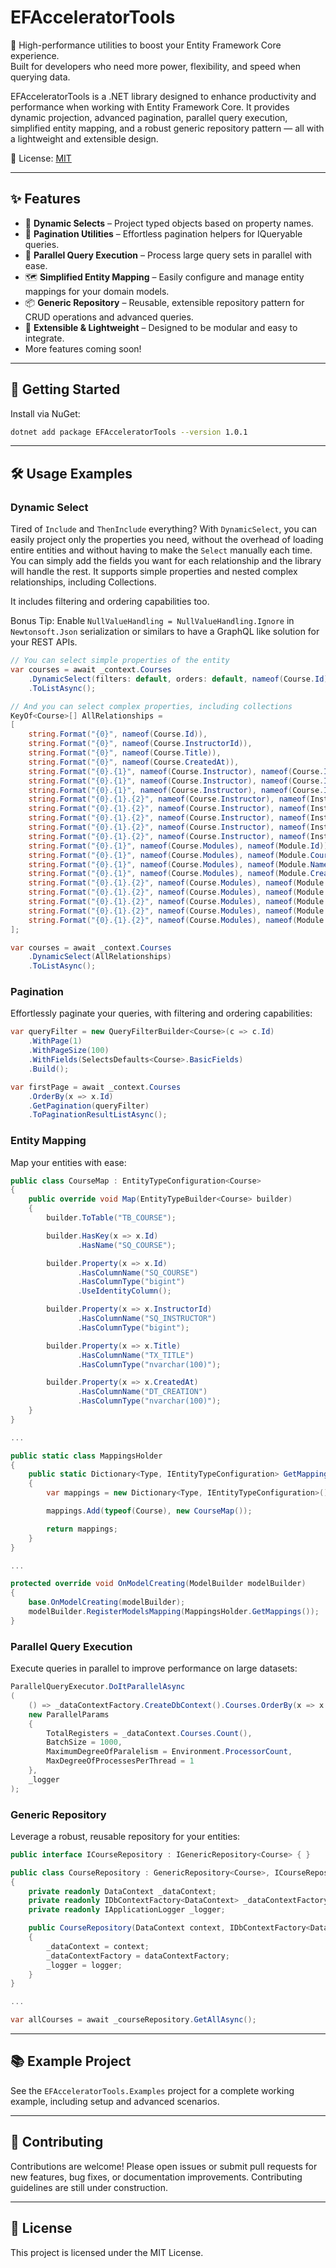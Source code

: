 ﻿# EFAcceleratorTools

🚀 High-performance utilities to boost your Entity Framework Core experience.  
Built for developers who need more power, flexibility, and speed when querying data.

EFAcceleratorTools is a .NET library designed to enhance productivity and performance when working with Entity Framework Core. It provides dynamic projection, advanced pagination, parallel query execution, simplified entity mapping, and a robust generic repository pattern — all with a lightweight and extensible design.

📄 License: [MIT](./LICENSE)

---

## ✨ Features

- 🧠 **Dynamic Selects** – Project typed objects based on property names.
- 📄 **Pagination Utilities** – Effortless pagination helpers for IQueryable queries.
- 🧵 **Parallel Query Execution** – Process large query sets in parallel with ease.
- 🗺️ **Simplified Entity Mapping** – Easily configure and manage entity mappings for your domain models.
- 📦 **Generic Repository** – Reusable, extensible repository pattern for CRUD operations and advanced queries.
- 🔧 **Extensible & Lightweight** – Designed to be modular and easy to integrate.
- More features coming soon!

---

## 🚀 Getting Started

Install via NuGet:
``` bash
dotnet add package EFAcceleratorTools --version 1.0.1
```
---

## 🛠️ Usage Examples

### Dynamic Select

Tired of `Include` and `ThenInclude` everything? With `DynamicSelect`, you can easily project only the properties you need, without the overhead of loading entire entities and without having to make the `Select` manually each time.
You can simply add the fields you want for each relationship and the library will handle the rest. It supports simple properties and nested complex relationships, including Collections.

It includes filtering and ordering capabilities too.

Bonus Tip: Enable `NullValueHandling = NullValueHandling.Ignore` in `Newtonsoft.Json` serialization or similars to have a GraphQL like solution for your REST APIs.
```csharp
// You can select simple properties of the entity
var courses = await _context.Courses
    .DynamicSelect(filters: default, orders: default, nameof(Course.Id), nameof(Course.Title))
    .ToListAsync();

// And you can select complex properties, including collections
KeyOf<Course>[] AllRelationships =
[
    string.Format("{0}", nameof(Course.Id)),
    string.Format("{0}", nameof(Course.InstructorId)),
    string.Format("{0}", nameof(Course.Title)),
    string.Format("{0}", nameof(Course.CreatedAt)),
    string.Format("{0}.{1}", nameof(Course.Instructor), nameof(Course.Instructor.Id)),
    string.Format("{0}.{1}", nameof(Course.Instructor), nameof(Course.Instructor.FullName)),
    string.Format("{0}.{1}", nameof(Course.Instructor), nameof(Course.Instructor.CreatedAt)),
    string.Format("{0}.{1}.{2}", nameof(Course.Instructor), nameof(Instructor.Profile), nameof(Profile.Id)),
    string.Format("{0}.{1}.{2}", nameof(Course.Instructor), nameof(Instructor.Profile), nameof(Profile.InstructorId)),
    string.Format("{0}.{1}.{2}", nameof(Course.Instructor), nameof(Instructor.Profile), nameof(Profile.Bio)),
    string.Format("{0}.{1}.{2}", nameof(Course.Instructor), nameof(Instructor.Profile), nameof(Profile.LinkedInUrl)),
    string.Format("{0}.{1}.{2}", nameof(Course.Instructor), nameof(Instructor.Profile), nameof(Profile.CreatedAt)),
    string.Format("{0}.{1}", nameof(Course.Modules), nameof(Module.Id)),
    string.Format("{0}.{1}", nameof(Course.Modules), nameof(Module.CourseId)),
    string.Format("{0}.{1}", nameof(Course.Modules), nameof(Module.Name)),
    string.Format("{0}.{1}", nameof(Course.Modules), nameof(Module.CreatedAt)),
    string.Format("{0}.{1}.{2}", nameof(Course.Modules), nameof(Module.Lessons), nameof(Lesson.Id)),
    string.Format("{0}.{1}.{2}", nameof(Course.Modules), nameof(Module.Lessons), nameof(Lesson.ModuleId)),
    string.Format("{0}.{1}.{2}", nameof(Course.Modules), nameof(Module.Lessons), nameof(Lesson.Title)),
    string.Format("{0}.{1}.{2}", nameof(Course.Modules), nameof(Module.Lessons), nameof(Lesson.Duration)),
    string.Format("{0}.{1}.{2}", nameof(Course.Modules), nameof(Module.Lessons), nameof(Lesson.CreatedAt))
];

var courses = await _context.Courses
    .DynamicSelect(AllRelationships)
    .ToListAsync();
```

### Pagination

Effortlessly paginate your queries, with filtering and ordering capabilities:
```csharp
var queryFilter = new QueryFilterBuilder<Course>(c => c.Id)
    .WithPage(1)
    .WithPageSize(100)
    .WithFields(SelectsDefaults<Course>.BasicFields)
    .Build();

var firstPage = await _context.Courses
    .OrderBy(x => x.Id)
    .GetPagination(queryFilter)
    .ToPaginationResultListAsync();
```

### Entity Mapping

Map your entities with ease:
```csharp
public class CourseMap : EntityTypeConfiguration<Course>
{
    public override void Map(EntityTypeBuilder<Course> builder)
    {
        builder.ToTable("TB_COURSE");

        builder.HasKey(x => x.Id)
               .HasName("SQ_COURSE");

        builder.Property(x => x.Id)
               .HasColumnName("SQ_COURSE")
               .HasColumnType("bigint")
               .UseIdentityColumn();

        builder.Property(x => x.InstructorId)
               .HasColumnName("SQ_INSTRUCTOR")
               .HasColumnType("bigint");

        builder.Property(x => x.Title)
               .HasColumnName("TX_TITLE")
               .HasColumnType("nvarchar(100)");

        builder.Property(x => x.CreatedAt)
               .HasColumnName("DT_CREATION")
               .HasColumnType("nvarchar(100)");
    }
}

...

public static class MappingsHolder
{
    public static Dictionary<Type, IEntityTypeConfiguration> GetMappings()
    {
        var mappings = new Dictionary<Type, IEntityTypeConfiguration>();

        mappings.Add(typeof(Course), new CourseMap());

        return mappings;
    }
}

...

protected override void OnModelCreating(ModelBuilder modelBuilder)
{
    base.OnModelCreating(modelBuilder);
    modelBuilder.RegisterModelsMapping(MappingsHolder.GetMappings());
}
```

### Parallel Query Execution
Execute queries in parallel to improve performance on large datasets:
```csharp
ParallelQueryExecutor.DoItParallelAsync
(
    () => _dataContextFactory.CreateDbContext().Courses.OrderBy(x => x.Id).AsQueryable(),
    new ParallelParams
    {
        TotalRegisters = _dataContext.Courses.Count(),
        BatchSize = 1000,
        MaximumDegreeOfParalelism = Environment.ProcessorCount,
        MaxDegreeOfProcessesPerThread = 1
    },
    _logger
);
```

### Generic Repository

Leverage a robust, reusable repository for your entities:
```csharp
public interface ICourseRepository : IGenericRepository<Course> { }

public class CourseRepository : GenericRepository<Course>, ICourseRepository
{
    private readonly DataContext _dataContext;
    private readonly IDbContextFactory<DataContext> _dataContextFactory;
    private readonly IApplicationLogger _logger;

    public CourseRepository(DataContext context, IDbContextFactory<DataContext> dataContextFactory, IApplicationLogger logger) : base(context, new DbContextFactoryAdapter(dataContextFactory))
    {
        _dataContext = context;
        _dataContextFactory = dataContextFactory;
        _logger = logger;
    }
}

...

var allCourses = await _courseRepository.GetAllAsync();
```

---

## 📚 Example Project

See the `EFAcceleratorTools.Examples` project for a complete working example, including setup and advanced scenarios.

---

## 🤝 Contributing

Contributions are welcome! Please open issues or submit pull requests for new features, bug fixes, or documentation improvements.
Contributing guidelines are still under construction.

---

## 📄 License

This project is licensed under the MIT License.